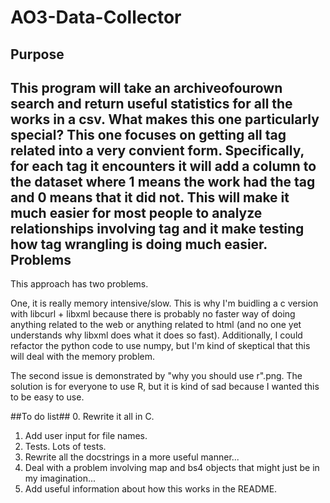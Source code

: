 AO3-Data-Collector
==================
Purpose
------------------
This program will take an archiveofourown search and return useful statistics for all the works in a csv. What makes this one particularly special? This one focuses on getting all tag related into a very convient form. Specifically, for each tag it encounters it will add a column to the dataset where 1 means the work had the tag and 0 means that it did not. This will make it much easier for most people to analyze relationships involving tag and it make testing how tag wrangling is doing much easier. 
Problems
------------------
This approach has two problems. 

One, it is really memory intensive/slow. This is why I'm buidling a c version with libcurl + libxml because there is probably no faster way of doing anything related to the web or anything related to html (and no one yet understands why libxml does what it does so fast). Additionally, I could refactor the python code to use numpy, but I'm kind of skeptical that this will deal with the memory problem. 

The second issue is demonstrated by "why you should use r".png. The solution is for everyone to use R, but it is kind of sad because I wanted this to be easy to use.

##To do list##
0. Rewrite it all in C.
1. Add user input for file names.
2. Tests. Lots of tests. 
3. Rewrite all the docstrings in a more useful manner... 
4. Deal with a problem involving map and bs4 objects that might just be in my imagination... 
5. Add useful information about how this works in the README.
